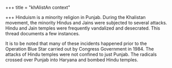+++
title = "khAlistAn context"

+++
Hinduism is a minority religion in Punjab. During the Khalistan movement, the minority Hindus and Jains were subjected to several attacks. Hindu and Jain temples were frequently vandalized and desecrated. This thread documents a few instances.

It is to be noted that many of these incidents happened prior to the Operation Blue Star carried out by Congress Government in 1984. The attacks of Hindu temples were not confined to just Punjab. The radicals crossed over Punjab into Haryana and bombed Hindu temples.

